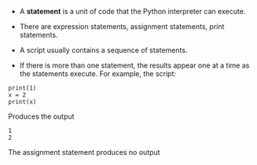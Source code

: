 - A **statement** is a unit of code that the Python interpreter can execute.
- There are expression statements, assignment statements, print statements.

- A script usually contains a sequence of statements.
- If there is more than one statement, the results appear one at a time as the statements execute.
For example, the script:
```
print(1)
x = 2
print(x)
```
Produces the output
```
1
2
```
The assignment statement produces no output
